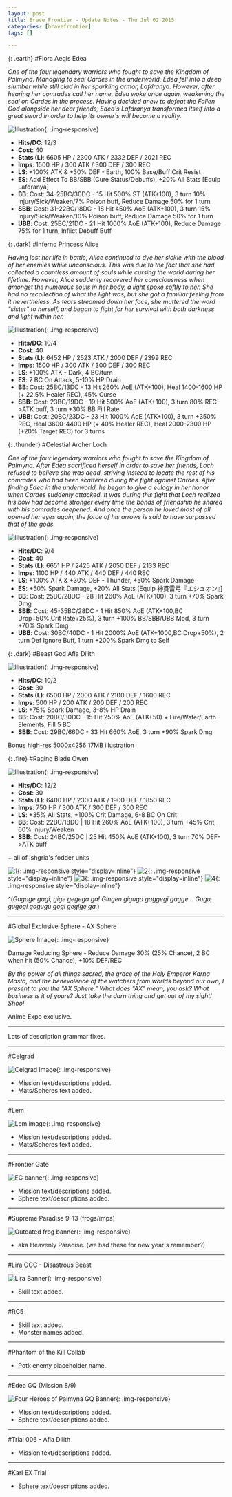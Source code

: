 ```yaml
---
layout: post
title: Brave Frontier - Update Notes - Thu Jul 02 2015
categories: [bravefrontier]
tags: []

---
```


{: .earth}
#Flora Aegis Edea

*One of the four legendary warriors who fought to save the Kingdom of Palmyna. Managing to seal Cardes in the underworld, Edea fell into a deep slumber while still clad in her sparkling armor, Lafdranya. However, after hearing her comrades call her name, Edea woke once again, weakening the seal on Cardes in the process. Having decided anew to defeat the Fallen God alongside her dear friends, Edea's Lafdranya transformed itself into a great sword in order to help its owner's will become a reality.*

![Illustration](//i.imgur.com/LflUXwG.png){: .img-responsive}

* **Hits/DC**: 12/3
* **Cost**: 40
* **Stats (L)**: 6605 HP / 2300 ATK / 2332 DEF / 2021 REC
* **Imps**: 1500 HP / 300 ATK / 300 DEF / 300 REC
* **LS**: +100% ATK & +30% DEF - Earth, 100% Base/Buff Crit Resist
* **ES**: Add Effect To BB/SBB (Cure Status/Debuffs), +20% All Stats [Equip Lafdranya]
* **BB**: Cost: 34-25BC/30DC - 15 Hit 500% ST (ATK+100), 3 turn 10% Injury/Sick/Weaken/7% Poison buff, Reduce Damage 50% for 1 turn
* **SBB**: Cost: 31-22BC/18DC - 18 Hit 450% AoE (ATK+100), 3 turn 15% Injury/Sick/Weaken/10% Poison buff, Reduce Damage 50% for 1 turn
* **UBB**: Cost: 25BC/21DC - 21 Hit 1000% AoE (ATK+100), Reduce Damage 75% for 1 turn, Inflict Debuff Buff

{: .dark}
#Inferno Princess Alice

*Having lost her life in battle, Alice continued to dye her sickle with the blood of her enemies while unconscious. This was due to the fact that she had collected a countless amount of souls while cursing the world during her lifetime. However, Alice suddenly recovered her consciousness when amongst the numerous souls in her body, a light spoke softly to her. She had no recollection of what the light was, but she got a familiar feeling from it nevertheless. As tears streamed down her face, she muttered the word "sister" to herself, and began to fight for her survival with both darkness and light within her.*

![Illustration](//i.imgur.com/gYYzyqz.png){: .img-responsive}

* **Hits/DC**: 10/4
* **Cost**: 40
* **Stats (L)**: 6452 HP / 2523 ATK / 2000 DEF / 2399 REC
* **Imps**: 1500 HP / 300 ATK / 300 DEF / 300 REC
* **LS**: +100% ATK - Dark, 4 BC/turn
* **ES**: 7 BC On Attack, 5-10% HP Drain
* **BB**: Cost: 25BC/13DC - 13 Hit 260% AoE (ATK+100), Heal 1400-1600 HP (+ 22.5% Healer REC), 45% Curse
* **SBB**: Cost: 23BC/19DC - 19 Hit 500% AoE (ATK+100), 3 turn 80% REC->ATK buff, 3 turn +30% BB Fill Rate
* **UBB**: Cost: 20BC/23DC - 23 Hit 1000% AoE (ATK+100), 3 turn +350% REC, Heal 3600-4400 HP (+ 40% Healer REC), Heal 2000-2300 HP (+20% Target REC) for 3 turns

{: .thunder}
#Celestial Archer Loch

*One of the four legendary warriors who fought to save the Kingdom of Palmyna. After Edea sacrificed herself in order to save her friends, Loch refused to believe she was dead, striving instead to locate the rest of his comrades who had been scattered during the fight against Cardes. After finding Edea in the underworld, he began to give a eulogy in her honor when Cardes suddenly attacked. It was during this fight that Loch realized his bow had become stronger every time the bonds of friendship he shared with his comrades deepened. And once the person he loved most of all opened her eyes again, the force of his arrows is said to have surpassed that of the gods.*

![Illustration](//i.imgur.com/NUlvsah.png){: .img-responsive}

* **Hits/DC**: 9/4
* **Cost**: 40
* **Stats (L)**: 6651 HP / 2425 ATK / 2050 DEF / 2133 REC
* **Imps**: 1100 HP / 440 ATK / 440 DEF / 440 REC
* **LS**: +100% ATK & +30% DEF - Thunder, +50% Spark Damage
* **ES**: +50% Spark Damage, +20% All Stats [Equip 神貫雷弓『エシュオン』]
* **BB**: Cost: 25BC/28DC - 28 Hit 260% AoE (ATK+100), 3 turn +70% Spark Dmg
* **SBB**: Cost: 45-35BC/28DC - 1 Hit 850% AoE (ATK+100,BC Drop+50%,Crit Rate+25%), 3 turn +100% BB/SBB/UBB Mod, 3 turn +70% Spark Dmg
* **UBB**: Cost: 30BC/40DC - 1 Hit 2000% AoE (ATK+1000,BC Drop+50%), 2 turn Def Ignore Buff, 1 turn +200% Spark Dmg to Self

{: .dark}
#Beast God Afla Dilith

![Illustration](//i.imgur.com/EU0LZt0.png){: .img-responsive}

* **Hits/DC**: 10/2
* **Cost**: 30
* **Stats (L)**: 6500 HP / 2000 ATK / 2100 DEF / 1600 REC 
* **Imps**: 500 HP / 200 ATK / 200 DEF / 200 REC
* **LS**: +75% Spark Damage, 3-8% HP Drain
* **BB**: Cost: 20BC/30DC - 15 Hit 250% AoE (ATK+50) + Fire/Water/Earth Elements, Fill 5 BC
* **SBB**: Cost: 29BC/66DC - 33 Hit 660% AoE, 3 turn +90% Spark Dmg

[Bonus high-res 5000x4256 17MB illustration](https://deathsnacks.com/bf/assets/b27fb0fdebe57f615992130163ef3156.png)

{: .fire}
#Raging Blade Owen

![Illustration](//i.imgur.com/sEj1xs5.png){: .img-responsive}

* **Hits/DC**: 12/2
* **Cost**: 30
* **Stats (L)**: 6400 HP / 2300 ATK / 1900 DEF / 1850 REC
* **Imps**: 750 HP / 300 ATK / 300 DEF / 300 REC
* **LS**: +35% All Stats, +100% Crit Damage, 6-8 BC On Crit
* **BB**: Cost: 22BC/18DC | 18 Hit 260% AoE (ATK+100), 3 turn +45% Crit, 60% Injury/Weaken
* **SBB**: Cost: 24BC/25DC | 25 Hit 450% AoE (ATK+100), 3 turn 70% DEF->ATK buff

\+ all of Ishgria's fodder units

![1](//i.imgur.com/qCQL8Cl.png){: .img-responsive style="display=inline"}
![2](//i.imgur.com/40Krlve.png){: .img-responsive style="display=inline"}
![3](//i.imgur.com/Ri4hFhr.png){: .img-responsive style="display=inline"}
![4](//i.imgur.com/ZyMoHzA.png){: .img-responsive style="display=inline"}

^(*Gogage gagi, gige gegega ga! Gingen giguga gaggegi gagge... Gugu, gugogi gogugu gogi gegige ga.*)

---

#Global Exclusive Sphere - AX Sphere

![Sphere Image](//i.imgur.com/0IYvBRk.png){: .img-responsive}

Damage Reducing Sphere - Reduce Damage 30% (25% Chance), 2 BC when hit (50% Chance), +10% DEF/REC

*By the power of all things sacred, the grace of the Holy Emperor Karna Masta, and the benevolence of the watchers from worlds beyond our own, I present to you the "AX Sphere." What does "AX" mean, you ask? What business is it of yours? Just take the darn thing and get out of my sight! Shoo!*


Anime Expo exclusive.

---

Lots of description grammar fixes.

---

#Celgrad

![Celgrad image](//i.imgur.com/dPpysZ9.jpg){: .img-responsive}

* Mission text/descriptions added.
* Mats/Spheres text added.

---

#Lem

![Lem image](//i.imgur.com/eMtDM3s.jpg){: .img-responsive}

* Mission text/descriptions added.
* Mats/Spheres text added.

---

#Frontier Gate

![FG banner](//i.imgur.com/lpnyQb9.png){: .img-responsive}

* Mission text/descriptions added.
* Sphere text/descriptions added.

---

#Supreme Paradise 9-13 (frogs/imps)

![Outdated frog banner](//i.imgur.com/vGK0Vt0.png){: .img-responsive}

* aka Heavenly Paradise. (we had these for new year's remember?)

---

#Lira GGC - Disastrous Beast

![Lira Banner](//i.imgur.com/4Qporb0.png){: .img-responsive}

* Skill text added.

---

#RC5

* Skill text added.
* Monster names added.

---

#Phantom of the Kill Collab

* Potk enemy placeholder name.

---

#Edea GQ (Mission 8/9)

![Four Heroes of Palmyna GQ Banner](//i.imgur.com/n6lZWfF.png){: .img-responsive}

* Mission text/descriptions added.
* Sphere text/descriptions added.

---

#Trial 006 - Afla Dilith

* Mission text/descriptions added.

---

#Karl EX Trial

* Sphere text/descriptions added.